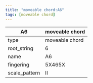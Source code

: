 ```yaml
---
title: "moveable chord:A6"
tags: [moveable chord]
---
```


|A6|moveable chord|
|---|---|
|type|moveable chord|
|root_string|6|
|name|A6|
|fingering|5X465X|
|scale_pattern|II|


